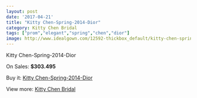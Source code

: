 ```yaml
---
layout: post
date: '2017-04-21'
title: "Kitty Chen-Spring-2014-Dior"
category: Kitty Chen Bridal
tags: ["prom","elegant","spring","chen","dior"]
image: http://www.idealgown.com/12592-thickbox_default/kitty-chen-spring-2014-dior.jpg
---
```

Kitty Chen-Spring-2014-Dior

On Sales: **$303.495**
<a href="https://www.idealgown.com/en/kitty-chen-bridal/5070-kitty-chen-spring-2014-dior.html"><amp-img layout="responsive" width="600" height="600" src="//www.idealgown.com/12592-thickbox_default/kitty-chen-spring-2014-dior.jpg" alt="Kitty Chen-Spring-2014-Dior 0" /></a>
<a href="https://www.idealgown.com/en/kitty-chen-bridal/5070-kitty-chen-spring-2014-dior.html"><amp-img layout="responsive" width="600" height="600" src="//www.idealgown.com/12591-thickbox_default/kitty-chen-spring-2014-dior.jpg" alt="Kitty Chen-Spring-2014-Dior 1" /></a>
<a href="https://www.idealgown.com/en/kitty-chen-bridal/5070-kitty-chen-spring-2014-dior.html"><amp-img layout="responsive" width="600" height="600" src="//www.idealgown.com/12590-thickbox_default/kitty-chen-spring-2014-dior.jpg" alt="Kitty Chen-Spring-2014-Dior 2" /></a>

Buy it: [Kitty Chen-Spring-2014-Dior](https://www.idealgown.com/en/kitty-chen-bridal/5070-kitty-chen-spring-2014-dior.html "Kitty Chen-Spring-2014-Dior")

View more: [Kitty Chen Bridal](https://www.idealgown.com/en/65-kitty-chen-bridal "Kitty Chen Bridal")